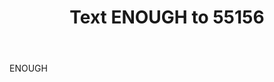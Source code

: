 ---
type: "sms"
number: "55156"
body: "ENOUGH"
title: "Text ENOUGH to 55156"
representation: "Color of Change"
impact: "Breonna was killed by cops in her home & they are still being paid. Demand justice."
---